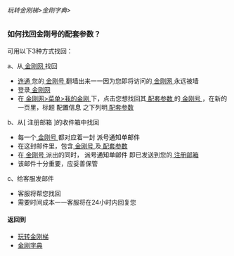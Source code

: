 ###### 玩转金刚梯>金刚字典>

### 如何找回金刚号的配套参数？

可用以下3种方式找回：

a、从[ 金刚网 ](https://github.com/a2zitpro/web/blob/master/LadderFree/kkDictionary/KKSiteZh.md)找回

- [ 连通 ](https://github.com/a2zitpro/web/blob/master/LadderFree/kkDictionary/KKIDsUsage.md)您的[ 金刚号 ](https://github.com/a2zitpro/web/blob/master/LadderFree/kkDictionary/KKID.md)翻墙出来一一因为您即将访问的[ 金刚网 ](https://github.com/a2zitpro/web/blob/master/LadderFree/kkDictionary/KKSiteZh.md)永远被墙
- 登录[ 金刚网 ](https://github.com/a2zitpro/web/blob/master/LadderFree/kkDictionary/KKSiteZh.md)
- 在[ 金刚网>菜单>我的金刚 ](https://www.atozitpro.net/zh/my-account/)下，点击您想找回其[ 配套参数 ](https://github.com/a2zitpro/web/blob/master/LadderFree/kkDictionary/KKIDsParameters.md)的[ 金刚号 ](https://github.com/a2zitpro/web/blob/master/LadderFree/kkDictionary/KKID.md)，在新的一页里，标题<font color="black"> 配置信息 </font>之下列明[ 配套参数 ](https://github.com/a2zitpro/web/blob/master/LadderFree/kkDictionary/KKIDsParameters.md)

b、从[ 注册邮箱 ]的收件箱中找回

- 每一个[ 金刚号 ](https://github.com/a2zitpro/web/blob/master/LadderFree/kkDictionary/KKID.md)都对应着一封<font color="black"> 派号通知单邮件 </font>
- 在这封邮件里，包含[ 金刚号 ](https://github.com/a2zitpro/web/blob/master/LadderFree/kkDictionary/KKID.md)及[ 配套参数 ](https://github.com/a2zitpro/web/blob/master/LadderFree/kkDictionary/KKIDsParameters.md)
- 在[ 金刚号 ](https://github.com/a2zitpro/web/blob/master/LadderFree/kkDictionary/KKID.md)派出的同时，<font color="black"> 派号通知单邮件 </font>即已发送到您的[ 注册邮箱 ](https://github.com/a2zitpro/web/blob/master/LadderFree/kkDictionary/RegistrationEmailaddressAtKKSiteZh.md)
- 该邮件十分重要，应妥善保管

c、给客服发邮件

- 客服将帮您找回
- 需要时间成本一一客服将在24小时内回复您


#### 返回到
- [玩转金刚梯](https://github.com/a2zitpro/web/blob/master/LadderFree/A.md)
- [金刚字典](https://github.com/a2zitpro/web/blob/master/LadderFree/kkDictionary/KKDictionary.md)



